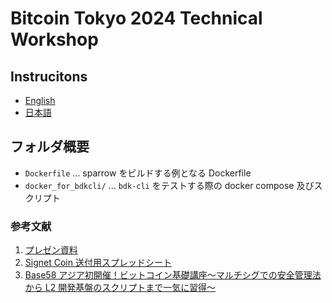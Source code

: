# Bitcoin Tokyo 2024 Technical Workshop

## Instrucitons

- [English](https://docs.google.com/document/d/1uocAbHHI6CrIe6MWa6gdhoZLjpmh5HAsHUl0j6q9rKE/edit?usp=sharing)
- [日本語](https://docs.google.com/document/d/1okmvrc6Ll5USOApr1dtPRuQNoY_ppC5KyYURb35qmi0/edit?usp=sharing)

## フォルダ概要

- `Dockerfile` ... sparrow をビルドする例となる Dockerfile
- `docker_for_bdkcli/` ... `bdk-cli` をテストする際の docker compose 及びスクリプト

### 参考文献

1. [プレゼン資料](https://docs.google.com/presentation/d/1Jnypr-KBHLR0baA3x8cVI6oYqIRPTkFAB7gHZ5hv-Gg/edit)
2. [Signet Coin 送付用スプレッドシート](https://docs.google.com/spreadsheets/d/16zmPVvdm%5C_yUHIRrUJrhJ9iWyzpTOzsdZxXcCtO4g5Yo/edit?usp=sharing)
3. [Base58 アジア初開催！ビットコイン基礎講座～マルチシグでの安全管理法から L2 開発基盤のスクリプトまで一気に習得～](https://lu.ma/6rw3uaxw?locale=ja)
